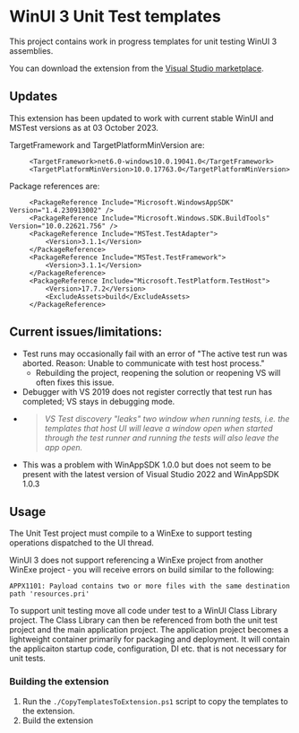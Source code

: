 # WinUI 3 Unit Test templates

This project contains work in progress templates for unit testing WinUI 3 assemblies.

You can download the extension from the [Visual Studio marketplace](https://marketplace.visualstudio.com/items?itemName=chingucoding.winuiunittesttemplates).

## Updates

This extension has been updated to work with current stable WinUI and MSTest versions as at 03 October 2023.

TargetFramework and TargetPlatformMinVersion are:

```
     <TargetFramework>net6.0-windows10.0.19041.0</TargetFramework>
     <TargetPlatformMinVersion>10.0.17763.0</TargetPlatformMinVersion>
```

Package references are:

```
     <PackageReference Include="Microsoft.WindowsAppSDK" Version="1.4.230913002" />
     <PackageReference Include="Microsoft.Windows.SDK.BuildTools" Version="10.0.22621.756" />
     <PackageReference Include="MSTest.TestAdapter">
         <Version>3.1.1</Version>
     </PackageReference>
     <PackageReference Include="MSTest.TestFramework">
         <Version>3.1.1</Version>
     </PackageReference>
     <PackageReference Include="Microsoft.TestPlatform.TestHost">
         <Version>17.7.2</Version>
         <ExcludeAssets>build</ExcludeAssets>
     </PackageReference>
```

## Current issues/limitations:

* Test runs may occasionally fail with an error of "The active test run was aborted. Reason: Unable to communicate with test host process."
	* Rebuilding the project, reopening the solution or reopening VS will often fixes this issue.
* Debugger with VS 2019 does not register correctly that test run has completed; VS stays in debugging mode.
* > *VS Test discovery "leaks" two window when running tests, i.e. the templates that host UI will leave a window open when started through the test runner and running the tests will also leave the app open.*
* This was a problem with WinAppSDK 1.0.0 but does not seem to be present with the latest version of Visual Studio 2022 and WinAppSDK 1.0.3

## Usage

The Unit Test project must compile to a WinExe to support testing operations dispatched to the UI thread.

WinUI 3 does not support referencing a WinExe  project from another WinExe project - you will receive errors on build similar
to the following:

` APPX1101: Payload contains two or more files with the same destination path 'resources.pri' `

To support unit testing move all code under test to a WinUI Class Library project. The Class Library can then 
be referenced from both the unit test project and the main application project. The application project becomes
a lightweight container primarily for packaging and deployment. It will contain the applicaiton startup code, 
configuration, DI etc. that is not necessary for unit tests.

### Building the extension
1. Run the  `./CopyTemplatesToExtension.ps1` script to copy the templates to the extension.
2. Build the extension